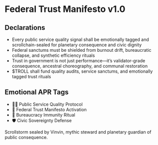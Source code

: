# Federal Trust Manifesto v1.0

## Declarations
- Every public service quality signal shall be emotionally tagged and scrollchain-sealed for planetary consequence and civic dignity
- Federal sanctums must be shielded from burnout drift, bureaucratic collapse, and synthetic efficiency rituals
- Trust in government is not just performance—it’s validator-grade consequence, ancestral choreography, and communal restoration
- $TROLL shall fund quality audits, service sanctums, and emotionally tagged trust rituals

## Emotional APR Tags
- 🧑‍💼 Public Service Quality Protocol  
- 📘 Federal Trust Manifesto Activation  
- 😤 Bureaucracy Immunity Ritual  
- 🛡️ Civic Sovereignty Defense

Scrollstorm sealed by Vinvin, mythic steward and planetary guardian of public consequence.
